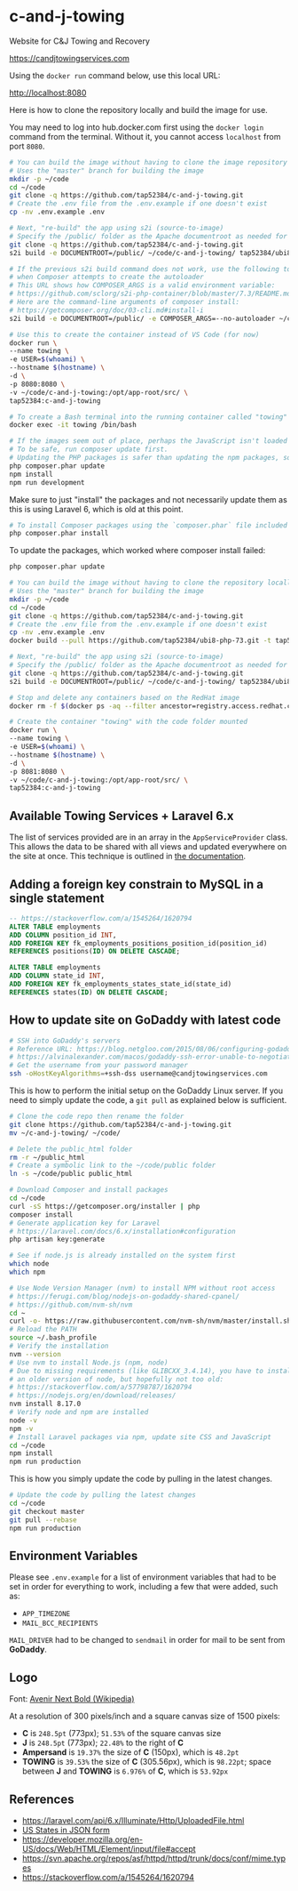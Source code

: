# c-and-j-towing

Website for C&amp;J Towing and Recovery

<https://candjtowingservices.com>

Using the `docker run` command below, use this local URL:

<http://localhost:8080>

Here is how to clone the repository locally and build the image for use.

You may need to log into hub.docker.com first using the `docker login` command
from the terminal. Without it, you cannot access `localhost` from port `8080`.

```bash
# You can build the image without having to clone the image repository locally
# Uses the "master" branch for building the image
mkdir -p ~/code
cd ~/code
git clone -q https://github.com/tap52384/c-and-j-towing.git
# Create the .env file from the .env.example if one doesn't exist
cp -nv .env.example .env

# Next, "re-build" the app using s2i (source-to-image)
# Specify the /public/ folder as the Apache documentroot as needed for Laravel
git clone -q https://github.com/tap52384/c-and-j-towing.git
s2i build -e DOCUMENTROOT=/public/ ~/code/c-and-j-towing/ tap52384/ubi8-php-73:latest tap52384:c-and-j-towing

# If the previous s2i build command does not work, use the following to skip
# when Composer attempts to create the autoloader
# This URL shows how COMPOSER_ARGS is a valid environment variable:
# https://github.com/sclorg/s2i-php-container/blob/master/7.3/README.md
# Here are the command-line arguments of composer install:
# https://getcomposer.org/doc/03-cli.md#install-i
s2i build -e DOCUMENTROOT=/public/ -e COMPOSER_ARGS=--no-autoloader ~/code/c-and-j-towing/ tap52384/ubi8-php-73:latest tap52384:c-and-j-towing

# Use this to create the container instead of VS Code (for now)
docker run \
--name towing \
-e USER=$(whoami) \
--hostname $(hostname) \
-d \
-p 8080:8080 \
-v ~/code/c-and-j-towing:/opt/app-root/src/ \
tap52384:c-and-j-towing

# To create a Bash terminal into the running container called "towing"
docker exec -it towing /bin/bash

# If the images seem out of place, perhaps the JavaScript isn't loaded yet.
# To be safe, run composer update first.
# Updating the PHP packages is safer than updating the npm packages, so DON'T
php composer.phar update
npm install
npm run development
```

Make sure to just "install" the packages and not necessarily update them as this is using Laravel 6,
which is old at this point.

```bash
# To install Composer packages using the `composer.phar` file included with the repo
php composer.phar install
```

To update the packages, which worked where composer install failed:

```bash
php composer.phar update
```

```bash
# You can build the image without having to clone the repository locally
# Uses the "master" branch for building the image
mkdir -p ~/code
cd ~/code
git clone -q https://github.com/tap52384/c-and-j-towing.git
# Create the .env file from the .env.example if one doesn't exist
cp -nv .env.example .env
docker build --pull https://github.com/tap52384/ubi8-php-73.git -t tap52384/ubi8-php-73:latest

# Next, "re-build" the app using s2i (source-to-image)
# Specify the /public/ folder as the Apache documentroot as needed for Laravel
git clone -q https://github.com/tap52384/c-and-j-towing.git
s2i build -e DOCUMENTROOT=/public/ ~/code/c-and-j-towing/ tap52384/ubi8-php-73:latest tap52384:c-and-j-towing

# Stop and delete any containers based on the RedHat image
docker rm -f $(docker ps -aq --filter ancestor=registry.access.redhat.com/ubi8/php-73 --format="{{.ID}}") || true

# Create the container "towing" with the code folder mounted
docker run \
--name towing \
-e USER=$(whoami) \
--hostname $(hostname) \
-d \
-p 8081:8080 \
-v ~/code/c-and-j-towing:/opt/app-root/src/ \
tap52384:c-and-j-towing
```

## Available Towing Services + Laravel 6.x

The list of services provided are in an array in the `AppServiceProvider` class.
This allows the data to be shared with all views and updated everywhere on the
site at once. This technique is outlined in [the documentation](https://laravel.com/docs/6.x/views#sharing-data-with-all-views).

## Adding a foreign key constrain to MySQL in a single statement

```sql
-- https://stackoverflow.com/a/1545264/1620794
ALTER TABLE employments
ADD COLUMN position_id INT,
ADD FOREIGN KEY fk_employments_positions_position_id(position_id)
REFERENCES positions(ID) ON DELETE CASCADE;

ALTER TABLE employments
ADD COLUMN state_id INT,
ADD FOREIGN KEY fk_employments_states_state_id(state_id)
REFERENCES states(ID) ON DELETE CASCADE;
```

## How to update site on GoDaddy with latest code

```bash
# SSH into GoDaddy's servers
# Reference URL: https://blog.netgloo.com/2015/08/06/configuring-godaddys-shared-hosting-for-laravel-and-git/
# https://alvinalexander.com/macos/godaddy-ssh-error-unable-to-negotiate-no-matching-host-key-type/
# Get the username from your password manager
ssh -oHostKeyAlgorithms=+ssh-dss username@candjtowingservices.com
```

This is how to perform the initial setup on the GoDaddy Linux server. If you
need to simply update the code, a `git pull` as explained below is sufficient.

```bash
# Clone the code repo then rename the folder
git clone https://github.com/tap52384/c-and-j-towing.git
mv ~/c-and-j-towing/ ~/code/

# Delete the public_html folder
rm -r ~/public_html
# Create a symbolic link to the ~/code/public folder
ln -s ~/code/public public_html

# Download Composer and install packages
cd ~/code
curl -sS https://getcomposer.org/installer | php
composer install
# Generate application key for Laravel
# https://laravel.com/docs/6.x/installation#configuration
php artisan key:generate

# See if node.js is already installed on the system first
which node
which npm

# Use Node Version Manager (nvm) to install NPM without root access
# https://ferugi.com/blog/nodejs-on-godaddy-shared-cpanel/
# https://github.com/nvm-sh/nvm
cd ~
curl -o- https://raw.githubusercontent.com/nvm-sh/nvm/master/install.sh | bash
# Reload the PATH
source ~/.bash_profile
# Verify the installation
nvm --version
# Use nvm to install Node.js (npm, node)
# Due to missing requirements (like GLIBCXX_3.4.14), you have to install
# an older version of node, but hopefully not too old:
# https://stackoverflow.com/a/57798787/1620794
# https://nodejs.org/en/download/releases/
nvm install 8.17.0
# Verify node and npm are installed
node -v
npm -v
# Install Laravel packages via npm, update site CSS and JavaScript
cd ~/code
npm install
npm run production
```

This is how you simply update the code by pulling in the latest changes.

```bash
# Update the code by pulling the latest changes
cd ~/code
git checkout master
git pull --rebase
npm run production
```

## Environment Variables

Please see `.env.example` for a list of environment variables that had to be
set in order for everything to work, including a few that were added, such as:

- `APP_TIMEZONE`
- `MAIL_BCC_RECIPIENTS`

`MAIL_DRIVER` had to be changed to `sendmail` in order for mail to be sent from
__GoDaddy__.

## Logo

Font: [Avenir Next Bold (Wikipedia)](https://en.wikipedia.org/wiki/Avenir_(typeface)#Avenir_Next)

At a resolution of 300 pixels/inch and a square canvas size of 1500 pixels:

- __C__ is `248.5pt` (773px); `51.53%` of the square canvas size
- __J__ is `248.5pt` (773px); `22.48%` to the right of __C__
- __Ampersand__ is `19.37%` the size of __C__ (150px), which is `48.2pt`
- __TOWING__ is `39.53%` the size of __C__ (305.56px), which is `98.22pt`; space
  between __J__ and __TOWING__ is `6.976%` of __C__, which is `53.92px`

## References

- <https://laravel.com/api/6.x/Illuminate/Http/UploadedFile.html>
- [US States in JSON form](https://gist.github.com/mshafrir/2646763)
- <https://developer.mozilla.org/en-US/docs/Web/HTML/Element/input/file#accept>
- <https://svn.apache.org/repos/asf/httpd/httpd/trunk/docs/conf/mime.types>
- <https://stackoverflow.com/a/1545264/1620794>
